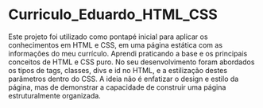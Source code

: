 # Curriculo_Eduardo_HTML_CSS

Este projeto foi utilizado como pontapé inicial para aplicar os conhecimentos em HTML e CSS, em uma página estática com as informações do meu currículo.
Aprendi praticando a base e os principais conceitos de HTML e CSS puro.
No seu desenvolvimento foram abordados os tipos de tags, classes, divs e id no HTML, e a estilização destes parâmetros dentro do CSS.
A ideia não é enfatizar o design e estilo da página, mas de demonstrar a capacidade de construir uma página estruturalmente organizada.